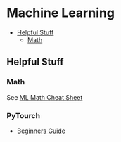 # Machine Learning

<!-- TOC depthFrom:2 -->

- [Helpful Stuff](#helpful-stuff)
    - [Math](#math)

<!-- /TOC -->

## Helpful Stuff
### Math

See [ML Math Cheat Sheet](http://www.datascienceassn.org/sites/default/files/Machine%20Learning%20Cheat%20Sheet%202015.pdf)

### PyTourch

- [Beginners Guide](https://pytorch.org/tutorials/beginner/deep_learning_60min_blitz.html)
